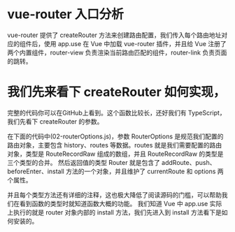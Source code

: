 # vue-router 入口分析

vue-router 提供了 createRouter 方法来创建路由配置，我们传入每个路由地址对应的组件后，使用 app.use 在 Vue 中加载 vue-router 插件，并且给 Vue 注册了两个内置组件，router-view 负责渲染当前路由匹配的组件，router-link 负责页面的跳转。

# 我们先来看下 createRouter 如何实现，
完整的代码你可以在GitHub上看到。这个函数比较长，还好我们有 TypeScript，我们先看下 createRouter 的参数。

在下面的代码中(02-routerOptions.js)，参数 RouterOptions 是规范我们配置的路由对象，主要包含 history、routes 等数据。routes 就是我们需要配置的路由对象，类型是 RouteRecordRaw 组成的数组，并且 RouteRecordRaw 的类型是三个类型的合并。
然后返回值的类型 Router 就是包含了 addRoute、push、beforeEnter、install 方法的一个对象，并且维护了 currentRoute 和 options 两个属性。

并且每个类型方法还有详细的注释，这也极大降低了阅读源码的门槛，可以帮助我们在看到函数的类型时就知道函数大概的功能。
我们知道 Vue 中 app.use 实际上执行的就是 router 对象内部的 install 方法，我们先进入到 install 方法看下是如何安装的。
